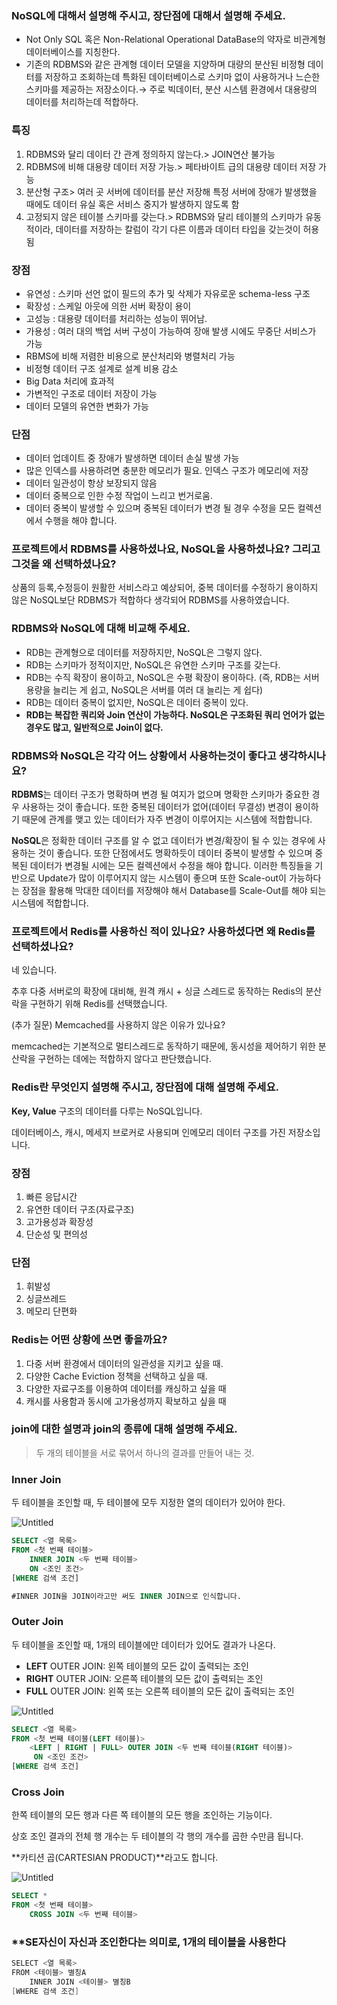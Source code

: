 ### NoSQL에 대해서 설명해 주시고, 장단점에 대해서 설명해 주세요.

- Not Only SQL 혹은 Non-Relational Operational DataBase의 약자로 비관계형 데이터베이스를 지칭한다.
- 기존의 RDBMS와 같은 관계형 데이터 모델을 지양하며 대량의 분산된 비정형 데이터를 저장하고 조회하는데 특화된 데이터베이스로 스키마 없이 사용하거나 느슨한 스키마를 제공하는 저장소이다.→ 주로 빅데이터, 분산 시스템 환경에서 대용량의 데이터를 처리하는데 적합하다.

### 특징

1. RDBMS와 달리 데이터 간 관계 정의하지 않는다.> JOIN연산 불가능
2. RDBMS에 비해 대용량 데이터 저장 가능.> 페타바이트 급의 대용량 데이터 저장 가능
3. 분산형 구조> 여러 곳 서버에 데이터를 분산 저장해 특정 서버에 장애가 발생했을 때에도 데이터 유실 혹은 서비스 중지가 발생하지 않도록 함
4. 고정되지 않은 테이블 스키마를 갖는다.> RDBMS와 달리 테이블의 스키마가 유동적이라, 데이터를 저장하는 칼럼이 각기 다른 이름과 데이터 타입을 갖는것이 허용됨

### 장점

- 유연성 : 스키마 선언 없이 필드의 추가 및 삭제가 자유로운 schema-less 구조
- 확장성 : 스케일 아웃에 의한 서버 확장이 용이
- 고성능 : 대용량 데이터를 처리하는 성능이 뛰어남.
- 가용성 : 여러 대의 백업 서버 구성이 가능하여 장애 발생 시에도 무중단 서비스가 가능
- RBMS에 비해 저렴한 비용으로 분산처리와 병렬처리 가능
- 비정형 데이터 구조 설계로 설계 비용 감소
- Big Data 처리에 효과적
- 가변적인 구조로 데이터 저장이 가능
- 데이터 모델의 유연한 변화가 가능

### 단점

- 데이터 업데이트 중 장애가 발생하면 데이터 손실 발생 가능
- 많은 인덱스를 사용하려면 충분한 메모리가 필요. 인덱스 구조가 메모리에 저장
- 데이터 일관성이 항상 보장되지 않음
- 데이터 중복으로 인한 수정 작업이 느리고 번거로움.
- 데이터 중복이 발생할 수 있으며 중복된 데이터가 변경 될 경우 수정을 모든 컬렉션에서 수행을 해야 합니다.

### 프로젝트에서 RDBMS를 사용하셨나요, NoSQL을 사용하셨나요? 그리고 그것을 왜 선택하셨나요?

상품의 등록,수정등이 원활한 서비스라고 예상되어, 중복 데이터를 수정하기 용이하지 않은 NoSQL보단 RDBMS가 적합하다 생각되어 RDBMS를 사용하였습니다.

### RDBMS와 NoSQL에 대해 비교해 주세요.

- RDB는 관계형으로 데이터를 저장하지만, NoSQL은 그렇지 않다.
- RDB는 스키마가 정적이지만, NoSQL은 유연한 스키마 구조를 갖는다.
- RDB는 수직 확장이 용이하고, NoSQL은 수평 확장이 용이하다. (즉, RDB는 서버 용량을 늘리는 게 쉽고, NoSQL은 서버를 여러 대 늘리는 게 쉽다)
- RDB는 데이터 중복이 없지만, NoSQL은 데이터 중복이 있다.
- **RDB는 복잡한 쿼리와 Join 연산이 가능하다. NoSQL은 구조화된 쿼리 언어가 없는 경우도 많고, 일반적으로 Join이 없다.**

### RDBMS와 NoSQL은 각각 어느 상황에서 사용하는것이 좋다고 생각하시나요?

**RDBMS**는 데이터 구조가 명확하며 변경 될 여지가 없으며 명확한 스키마가 중요한 경우 사용하는 것이 좋습니다. 또한 중복된 데이터가 없어(데이터 무결성) 변경이 용이하기 때문에 관계를 맺고 있는 데이터가 자주 변경이 이루어지는 시스템에 적합합니다.

**NoSQL**은 정확한 데이터 구조를 알 수 없고 데이터가 변경/확장이 될 수 있는 경우에 사용하는 것이 좋습니다. 또한 단점에서도 명확하듯이 데이터 중복이 발생할 수 있으며 중복된 데이터가 변경될 시에는 모든 컬렉션에서 수정을 해야 합니다. 이러한 특징들을 기반으로 Update가 많이 이루어지지 않는 시스템이 좋으며 또한 Scale-out이 가능하다는 장점을 활용해 막대한 데이터를 저장해야 해서 Database를 Scale-Out를 해야 되는 시스템에 적합합니다.

### 프로젝트에서 Redis를 사용하신 적이 있나요? 사용하셨다면 왜 Redis를 선택하셨나요?

네 있습니다.

추후 다중 서버로의 확장에 대비해, 원격 캐시 + 싱글 스레드로 동작하는 Redis의 분산락을 구현하기 위해 Redis를 선택했습니다.

(추가 질문) Memcached를 사용하지 않은 이유가 있나요?

memcached는 기본적으로 멀티스레드로 동작하기 때문에, 동시성을 제어하기 위한 분산락을 구현하는 데에는 적합하지 않다고 판단했습니다.

### Redis란 무엇인지 설명해 주시고, 장단점에 대해 설명해 주세요.

**Key, Value** 구조의 데이터를 다루는 NoSQL입니다.

데이터베이스, 캐시, 메세지 브로커로 사용되며 인메모리 데이터 구조를 가진 저장소입니다.

### 장점

1. 빠른 응답시간
2. 유연한 데이터 구조(자료구조)
3. 고가용성과 확장성
4. 단순성 및 편의성

### 단점

1. 휘발성
2. 싱글쓰레드
3. 메모리 단편화

### Redis는 어떤 상황에 쓰면 좋을까요?

1. 다중 서버 환경에서 데이터의 일관성을 지키고 싶을 때.
2. 다양한 Cache Eviction 정책을 선택하고 싶을 때.
3. 다양한 자료구조를 이용하여 데이터를 캐싱하고 싶을 때
4. 캐시를 사용함과 동시에 고가용성까지 확보하고 싶을 때

### join에 대한 설명과 join의 종류에 대해 설명해 주세요.

> 두 개의 테이블을 서로 묶어서 하나의 결과를 만들어 내는 것.
>

### Inner Join

두 테이블을 조인할 때, 두 테이블에 모두 지정한 열의 데이터가 있어야 한다.

![Untitled](https://prod-files-secure.s3.us-west-2.amazonaws.com/f161c15f-c5f0-4683-9793-c7551a62792f/6b10d352-de2c-41e3-a328-eea00ff7440d/Untitled.png)

```sql
SELECT <열 목록>
FROM <첫 번째 테이블>
    INNER JOIN <두 번째 테이블>
    ON <조인 조건>
[WHERE 검색 조건]

#INNER JOIN을 JOIN이라고만 써도 INNER JOIN으로 인식합니다.
```

### Outer Join

두 테이블을 조인할 때, 1개의 테이블에만 데이터가 있어도 결과가 나온다.

- **LEFT** OUTER JOIN: 왼쪽 테이블의 모든 값이 출력되는 조인
- **RIGHT** OUTER JOIN: 오른쪽 테이블의 모든 값이 출력되는 조인
- **FULL** OUTER JOIN: 왼쪽 또는 오른쪽 테이블의 모든 값이 출력되는 조인

![Untitled](https://prod-files-secure.s3.us-west-2.amazonaws.com/f161c15f-c5f0-4683-9793-c7551a62792f/88de111a-5c35-4e96-a76c-5a971c42c059/Untitled.png)

```sql
SELECT <열 목록>
FROM <첫 번째 테이블(LEFT 테이블)>
    <LEFT | RIGHT | FULL> OUTER JOIN <두 번째 테이블(RIGHT 테이블)>
     ON <조인 조건>
[WHERE 검색 조건]
```

### Cross Join

한쪽 테이블의 모든 행과 다른 쪽 테이블의 모든 행을 조인하는 기능이다.

상호 조인 결과의 전체 행 개수는 두 테이블의 각 행의 개수를 곱한 수만큼 됩니다.

**카티션 곱(CARTESIAN PRODUCT)**라고도 합니다.

![Untitled](https://prod-files-secure.s3.us-west-2.amazonaws.com/f161c15f-c5f0-4683-9793-c7551a62792f/3a71aa82-6322-4b46-86f2-2ed69761c579/Untitled.png)

```sql
SELECT *
FROM <첫 번째 테이블>
    CROSS JOIN <두 번째 테이블>
```

### **SE자신이 자신과 조인한다는 의미로, 1개의 테이블을 사용한다

```java
SELECT <열 목록>
FROM <테이블> 별칭A
    INNER JOIN <테이블> 별칭B
[WHERE 검색 조건]
```

